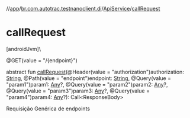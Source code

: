 //[app](../../../index.md)/[br.com.autotrac.testnanoclient.di](../index.md)/[ApiService](index.md)/[callRequest](call-request.md)

# callRequest

[androidJvm]\

@GET(value = "/{endpoint}")

abstract fun [callRequest](call-request.md)(@Header(value = "authorization")authorization: [String](https://kotlinlang.org/api/latest/jvm/stdlib/kotlin/-string/index.html), @Path(value = "endpoint")endpoint: [String](https://kotlinlang.org/api/latest/jvm/stdlib/kotlin/-string/index.html), @Query(value = "param1")param1: [Any](https://kotlinlang.org/api/latest/jvm/stdlib/kotlin/-any/index.html)?, @Query(value = "param2")param2: [Any](https://kotlinlang.org/api/latest/jvm/stdlib/kotlin/-any/index.html)?, @Query(value = "param3")param3: [Any](https://kotlinlang.org/api/latest/jvm/stdlib/kotlin/-any/index.html)?, @Query(value = "param4")param4: [Any](https://kotlinlang.org/api/latest/jvm/stdlib/kotlin/-any/index.html)?): Call&lt;ResponseBody&gt;

Requisição Genérica de endpoints
